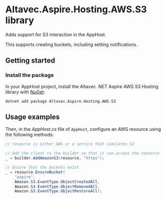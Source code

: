 # Altavec.Aspire.Hosting.AWS.S3 library

Adds support for S3 interaction in the AppHost.

This supports creating buckets, including setting notifications.

## Getting started

### Install the package

In your AppHost project, install the Altavec .NET Aspire AWS S3 Hosting library with [NuGet](https://www.nuget.org):

```dotnetcli
dotnet add package Altavec.Aspire.Hosting.AWS.S3
```

## Usage examples

Then, in the _AppHost.cs_ file of `AppHost`, configure an AWS resource using the following methods:

```csharp
// resource is either AWS or a service that simulates S3 

// Add the client to the builder so that it can access the resource
_ = builder.AddAmazonS3(resource, "https");

// Ensure that the buckets exist
_ = resource.EnsureBucket(
    "aspire",
    Amazon.S3.EventType.ObjectCreatedAll,
    Amazon.S3.EventType.ObjectRemovedAll,
    Amazon.S3.EventType.ObjectRestoreAll);
```